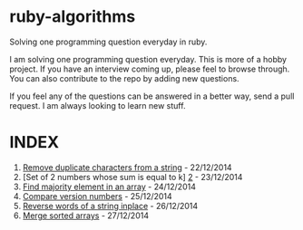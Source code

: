 ruby-algorithms
===============

Solving one programming question everyday in ruby.


I am solving one programming question everyday. This is more of a hobby project. If you have an interview coming up, please feel to browse through.
You can also contribute to the repo by adding new questions.

If you feel any of the questions can be answered in a better way, send a pull request. I am always looking to learn new stuff.

INDEX
=====

1. [Remove duplicate characters from a string][1] - 22/12/2014
2. [Set of 2 numbers whose sum is equal to k] [2] - 23/12/2014
3. [Find majority element in an array][3]         - 24/12/2014
4. [Compare version numbers][4]                   - 25/12/2014
5. [Reverse words of a string inplace][5]         - 26/12/2014
6. [Merge sorted arrays][6]                       - 27/12/2014


[1]: https://github.com/manojmj92/ruby-algorithms/blob/master/1.%20remove_duplicates_from_string.rb
[2]: https://github.com/manojmj92/ruby-algorithms/blob/master/2.%20set%20of%20numbers%20in%20an%20array%20whose%20sum%20is%20k.rb
[3]: https://github.com/manojmj92/ruby-algorithms/blob/master/3.%20find%20majority%20element%20in%20array.rb
[4]: https://github.com/manojmj92/ruby-algorithms/blob/master/4.%20compare_version_numbers.rb
[5]: https://github.com/manojmj92/ruby-algorithms/blob/master/5.%20reverse%20words%20in%20a%20string%20inplace.rb
[6]: https://github.com/manojmj92/ruby-algorithms/blob/master/6.%20merge%20sorted%20arrays.rb
